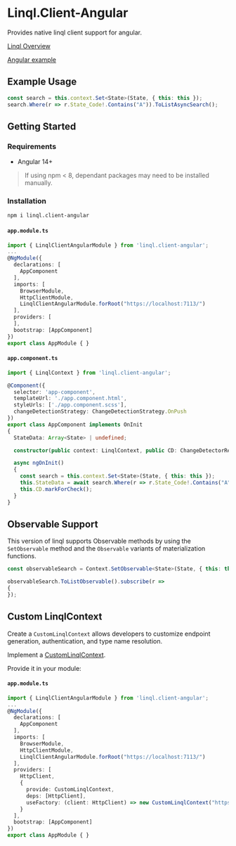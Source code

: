 # Linql.Client-Angular

Provides native linql client support for angular.  

[Linql Overview]("../../../../README.md)

[Angular example](../../examples/angular/)
## Example Usage

```typescript
const search = this.context.Set<State>(State, { this: this });
search.Where(r => r.State_Code!.Contains("A")).ToListAsyncSearch();
```
## Getting Started
### Requirements
- Angular 14+

> If using npm < 8, dependant packages may need to be installed manually.
### Installation

```bash
npm i linql.client-angular
```

#### **`app.module.ts`**
```typescript
import { LinqlClientAngularModule } from 'linql.client-angular';
...
@NgModule({
  declarations: [
    AppComponent
  ],
  imports: [
    BrowserModule,
    HttpClientModule,
    LinqlClientAngularModule.forRoot("https://localhost:7113/")
  ],
  providers: [
  ],
  bootstrap: [AppComponent]
})
export class AppModule { }
```

#### **`app.component.ts`**
```typescript
import { LinqlContext } from 'linql.client-angular';

@Component({
  selector: 'app-component',
  templateUrl: './app.component.html',
  styleUrls: ['./app.component.scss'],
  changeDetectionStrategy: ChangeDetectionStrategy.OnPush
})
export class AppComponent implements OnInit
{
  StateData: Array<State> | undefined;

  constructor(public context: LinqlContext, public CD: ChangeDetectorRef) {}

  async ngOnInit()
  {
    const search = this.context.Set<State>(State, { this: this });
    this.StateData = await search.Where(r => r.State_Code!.Contains("A")).ToListAsync();
    this.CD.markForCheck();
  }
}
```
## Observable Support

This version of linql supports Observable methods by using the `SetObservable` method and the `Observable` variants of materialization functions.

```typescript
const observableSearch = Context.SetObservable<State>(State, { this: this });

observableSearch.ToListObservable().subscribe(r =>
{
});

```

## Custom LinqlContext

Create a `CustomLinqlContext` allows developers to customize endpoint generation, authentication, and type name resolution. 

Implement a [CustomLinqlContext](../../README.md#custom-linqlcontext).

Provide it in your module:

#### **`app.module.ts`**
```typescript
import { LinqlClientAngularModule } from 'linql.client-angular';
...
@NgModule({
  declarations: [
    AppComponent
  ],
  imports: [
    BrowserModule,
    HttpClientModule,
    LinqlClientAngularModule.forRoot("https://localhost:7113/")
  ],
  providers: [
    HttpClient,
    {
      provide: CustomLinqlContext,
      deps: [HttpClient],
      useFactory: (client: HttpClient) => new CustomLinqlContext("https://localhost:7113/", client)
    }
  ],
  bootstrap: [AppComponent]
})
export class AppModule { }
```
